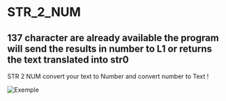 # STR_2_NUM

## 137 character are already available the program will send the results in number to L1 or returns the text translated into str0

STR 2 NUM convert your text to Number and convert number to Text !

![Exemple](https://user-images.githubusercontent.com/93646709/151039041-1b8fbc94-5dec-437d-966c-8f8003b41d22.gif)

